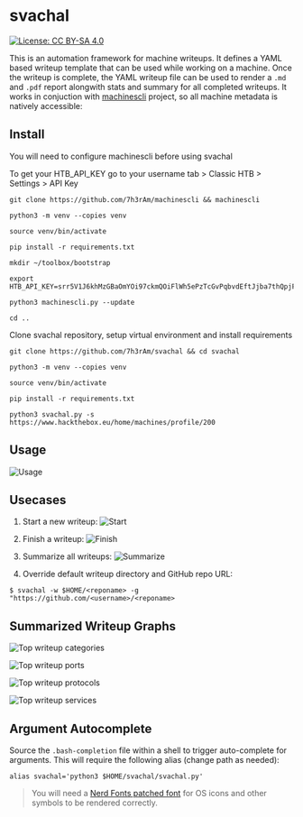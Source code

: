 # svachal

[![License: CC BY-SA 4.0](https://raw.githubusercontent.com/7h3rAm/7h3rAm.github.io/master/static/files/ccbysa4.svg)](https://creativecommons.org/licenses/by-sa/4.0/)

This is an automation framework for machine writeups. It defines a YAML based writeup template that can be used while working on a machine. Once the writeup is complete, the YAML writeup file can be used to render a `.md` and `.pdf` report alongwith stats and summary for all completed writeups. It works in conjuction with [machinescli](https://github.com/7h3rAm/machinescli) project, so all machine metadata is natively accessible:

## Install

You will need to configure machinescli before using svachal

To get your HTB_API_KEY go to your username tab > Classic HTB > Settings > API Key

```
git clone https://github.com/7h3rAm/machinescli && machinescli

python3 -m venv --copies venv

source venv/bin/activate

pip install -r requirements.txt

mkdir ~/toolbox/bootstrap

export HTB_API_KEY=srr5V1J6khMzGBaOmYOi97ckmQOiFlWh5ePzTcGvPqbvdEftJjba7thQpjF8

python3 machinescli.py --update

cd ..
```

Clone svachal repository, setup virtual environment and install requirements

```
git clone https://github.com/7h3rAm/svachal && cd svachal

python3 -m venv --copies venv

source venv/bin/activate

pip install -r requirements.txt

python3 svachal.py -s https://www.hackthebox.eu/home/machines/profile/200
```

## Usage
![Usage](svachal01.png)

## Usecases
1. Start a new writeup:
![Start](svachal02.png)

1. Finish a writeup:
![Finish](svachal03.png)

1. Summarize all writeups:
![Summarize](svachal04.png)

1. Override default writeup directory and GitHub repo URL:
```console
$ svachal -w $HOME/<reponame> -g "https://github.com/<username>/<reponame>
```

## Summarized Writeup Graphs

![Top writeup categories](top_categories.png)

![Top writeup ports](top_ports.png)

![Top writeup protocols](top_protocols.png)

![Top writeup services](top_services.png)


## Argument Autocomplete
Source the `.bash-completion` file within a shell to trigger auto-complete for arguments. This will require the following alias (change path as needed): 
```console
alias svachal='python3 $HOME/svachal/svachal.py'
```

> You will need a [Nerd Fonts patched font](https://github.com/ryanoasis/nerd-fonts/tree/master/patched-fonts) for OS icons and other symbols to be rendered correctly.
